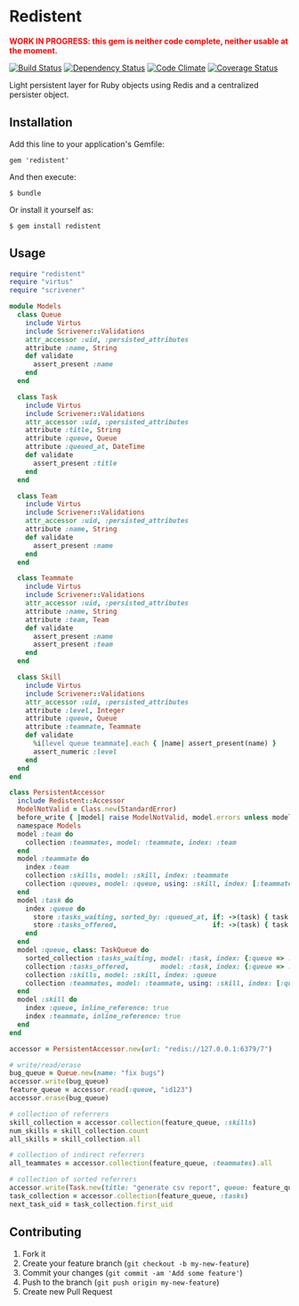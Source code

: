 # Redistent

<div style="color: red; font-weight: bold;">WORK IN PROGRESS: this gem is neither code complete, neither usable at the moment.</div>

[![Build Status](https://secure.travis-ci.org/mathieul/redistent.png)](http://travis-ci.org/mathieul/redistent)
[![Dependency Status](https://gemnasium.com/mathieul/redistent.png)](https://gemnasium.com/mathieul/redistent)
[![Code Climate](https://codeclimate.com/github/mathieul/redistent.png)](https://codeclimate.com/github/mathieul/redistent)
[![Coverage Status](https://coveralls.io/repos/mathieul/redistent/badge.png?branch=master)](https://coveralls.io/r/mathieul/redistent)


Light persistent layer for Ruby objects using Redis and a centralized persister object.

## Installation

Add this line to your application's Gemfile:

    gem 'redistent'

And then execute:

    $ bundle

Or install it yourself as:

    $ gem install redistent

## Usage

```ruby
require "redistent"
require "virtus"
require "scrivener"

module Models
  class Queue
    include Virtus
    include Scrivener::Validations
    attr_accessor :uid, :persisted_attributes
    attribute :name, String
    def validate
      assert_present :name
    end
  end

  class Task
    include Virtus
    include Scrivener::Validations
    attr_accessor :uid, :persisted_attributes
    attribute :title, String
    attribute :queue, Queue
    attribute :queued_at, DateTime
    def validate
      assert_present :title
    end
  end

  class Team
    include Virtus
    include Scrivener::Validations
    attr_accessor :uid, :persisted_attributes
    attribute :name, String
    def validate
      assert_present :name
    end
  end

  class Teammate
    include Virtus
    include Scrivener::Validations
    attr_accessor :uid, :persisted_attributes
    attribute :name, String
    attribute :team, Team
    def validate
      assert_present :name
      assert_present :team
    end
  end

  class Skill
    include Virtus
    include Scrivener::Validations
    attr_accessor :uid, :persisted_attributes
    attribute :level, Integer
    attribute :queue, Queue
    attribute :teammate, Teammate
    def validate
      %i[level queue teammate].each { |name| assert_present(name) }
      assert_numeric :level
    end
  end
end

class PersistentAccessor
  include Redistent::Accessor
  ModelNotValid = Class.new(StandardError)
  before_write { |model| raise ModelNotValid, model.errors unless model.valid? }
  namespace Models
  model :team do
    collection :teammates, model: :teammate, index: :team
  end
  model :teammate do
    index :team
    collection :skills, model: :skill, index: :teammate
    collection :queues, model: :queue, using: :skill, index: [:teammate, :queue]
  end
  model :task do
    index :queue do
      store :tasks_waiting, sorted_by: :queued_at, if: ->(task) { task.status == "queued" }
      store :tasks_offered,                        if: ->(task) { task.status == "offered" }
    end
  end
  model :queue, class: TaskQueue do
    sorted_collection :tasks_waiting, model: :task, index: {:queue => :tasks_waiting}
    collection :tasks_offered,        model: :task, index: {:queue => :tasks_offered}
    collection :skills, model: :skill, index: :queue
    collection :teammates, model: :teammate, using: :skill, index: [:queue, :teammate]
  end
  model :skill do
    index :queue, inline_reference: true
    index :teammate, inline_reference: true
  end
end

accessor = PersistentAccessor.new(url: "redis://127.0.0.1:6379/7")

# write/read/erase
bug_queue = Queue.new(name: "fix bugs")
accessor.write(bug_queue)
feature_queue = accessor.read(:queue, "id123")
accessor.erase(bug_queue)

# collection of referrers
skill_collection = accessor.collection(feature_queue, :skills)
num_skills = skill_collection.count
all_skills = skill_collection.all

# collection of indirect referrers
all_teammates = accessor.collection(feature_queue, :teammates).all

# collection of sorted referrers
accessor.write(Task.new(title: "generate csv report", queue: feature_queue))
task_collection = accessor.collection(feature_queue, :tasks)
next_task_uid = task_collection.first_uid
```

## Contributing

1. Fork it
2. Create your feature branch (`git checkout -b my-new-feature`)
3. Commit your changes (`git commit -am 'Add some feature'`)
4. Push to the branch (`git push origin my-new-feature`)
5. Create new Pull Request

